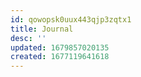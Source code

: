 ```yaml
---
id: qowopsk0uux443qjp3zqtx1
title: Journal
desc: ''
updated: 1679857020135
created: 1677119641618
---
```


